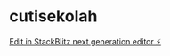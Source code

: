 # cutisekolah

[Edit in StackBlitz next generation editor ⚡️](https://stackblitz.com/~/github.com/serbadigitalx/cutisekolah)